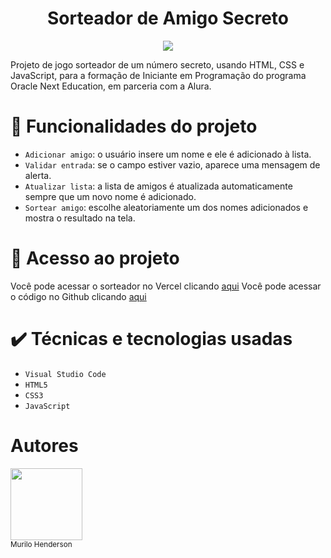 <h1 align="center"> Sorteador de Amigo Secreto</h1>
<p align="center">
<img loading="lazy" src="http://img.shields.io/static/v1?label=STATUS&message=FINALIZADO&color=GREEN&style=for-the-badge"/>
</p>
<p>Projeto de jogo sorteador de um número secreto, usando HTML, CSS e JavaScript, para a formação de Iniciante em Programação do programa Oracle Next Education, em parceria com a Alura.</p>

# 🔨 Funcionalidades do projeto

- `Adicionar amigo`: o usuário insere um nome e ele é adicionado à lista.
- `Validar entrada`: se o campo estiver vazio, aparece uma mensagem de alerta.
- `Atualizar lista`: a lista de amigos é atualizada automaticamente sempre que um novo nome é adicionado.
- `Sortear amigo`: escolhe aleatoriamente um dos nomes adicionados e mostra o resultado na tela.

# 📁 Acesso ao projeto 
Você pode acessar o sorteador no Vercel clicando [aqui](https://sorteadordeamigosecreto.vercel.app/)
Você pode acessar o código no Github clicando [aqui](https://github.com/murilohenderson/Challenge-Alura-.git)

# ✔️ Técnicas e tecnologias usadas
- ``Visual Studio Code``
- ``HTML5``
- ``CSS3``
- ``JavaScript``

# Autores
[<img src="https://avatars.githubusercontent.com/u/200527859?v=4" width="115">](https://github.com/murilohenderson)
<br><sub>Murilo Henderson</sub>
